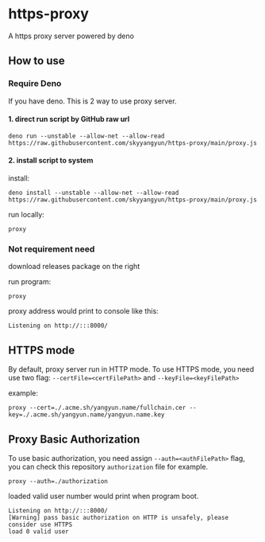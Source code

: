 # https-proxy
A https proxy server powered by deno

## How to use

### Require Deno
If you have deno. This is 2 way to use proxy server.
#### 1. direct run script by GitHub raw url
```shell
deno run --unstable --allow-net --allow-read https://raw.githubusercontent.com/skyyangyun/https-proxy/main/proxy.js
```

#### 2. install script to system
install:
```shell
deno install --unstable --allow-net --allow-read https://raw.githubusercontent.com/skyyangyun/https-proxy/main/proxy.js
```

run locally:
```shell
proxy
```


### Not requirement need
download releases package on the right

run program:
```shell
proxy
```
proxy address would print to console like this:
```shell
Listening on http://:::8000/
```

## HTTPS mode
By default, proxy server run in HTTP mode. To use HTTPS mode, you need use two flag:
`--certFile=<certFilePath>` and `--keyFile=<keyFilePath>`

example:
```shell
proxy --cert=./.acme.sh/yangyun.name/fullchain.cer --key=./.acme.sh/yangyun.name/yangyun.name.key
```

## Proxy Basic Authorization
To use basic authorization, you need assign `--auth=<authFilePath>` flag,
you can check this repository `authorization` file for example.

```shell
proxy --auth=./authorization
```

loaded valid user number would print when program boot.
```
Listening on http://:::8000/
[Warning] pass basic authorization on HTTP is unsafely, please consider use HTTPS
load 0 valid user
```
